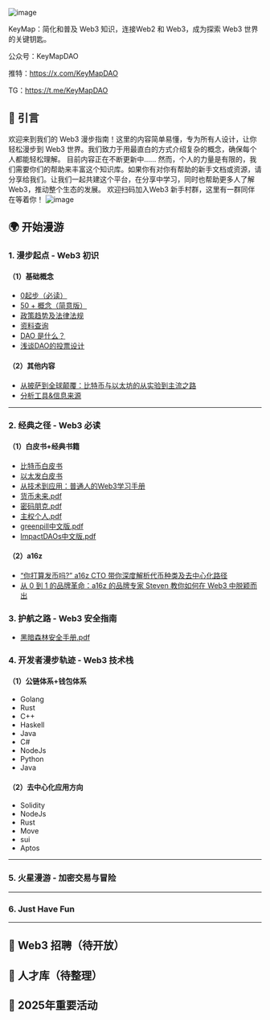 ![image](https://github.com/user-attachments/assets/ac5c37ed-6e53-4b43-8b70-c5e6b0d86d19)

KeyMap：简化和普及 Web3 知识，连接Web2 和 Web3，成为探索 Web3 世界的关键钥匙。

公众号：KeyMapDAO

推特：https://x.com/KeyMapDAO

TG：https://t.me/KeyMapDAO

## 📖 引言

欢迎来到我们的 Web3 漫步指南！这里的内容简单易懂，专为所有人设计，让你轻松漫步到 Web3 世界。我们致力于用最直白的方式介绍复杂的概念，确保每个人都能轻松理解。
目前内容正在不断更新中......
然而，个人的力量是有限的，我们需要你们的帮助来丰富这个知识库。如果你有对你有帮助的新手文档或资源，请分享给我们。让我们一起共建这个平台，在分享中学习，同时也帮助更多人了解
Web3，推动整个生态的发展。
欢迎扫码加入Web3 新手村群，这里有一群同伴在等着你！
![image](https://github.com/user-attachments/assets/ad7f8c4c-741d-494e-9083-4e01a9c5bcf0)


## 🌍 开始漫游

### 1. 漫步起点 - Web3 初识

#### （1）基础概念

- [0起步（必读）](./start.md)
- [50 + 概念（简意版）](https://tgn5x5g84p.feishu.cn/wiki/Yhn5wGEXEiLkMrkc2d2caCJhnMJ)
- [政策趋势及法律法规](https://tgn5x5g84p.feishu.cn/wiki/wikcnf8sj25zAqyv99qFGIs2LAb)
- [资料查询](https://tgn5x5g84p.feishu.cn/wiki/wikcnXhP3JUzjXXfzKvfgkFvfad)
- [DAO 是什么？](https://tgn5x5g84p.feishu.cn/wiki/LlgZwAokViKPS9kpN75crcfJnuf)
- [浅谈DAO的投票设计](https://tgn5x5g84p.feishu.cn/wiki/SSavw6TdOihQYVk3BB2cAzOMnbc)

#### （2）其他内容

- [从披萨到全球颠覆：比特币与以太坊的从实验到主流之路](https://mp.weixin.qq.com/s/Ul5WgQDYivz2NLkCdZj2iw)
- [分析工具&信息来源](https://tgn5x5g84p.feishu.cn/wiki/wikcnefWg3MSuJ9dGpgyT57nhXd)

---

### 2. 经典之径 - Web3 必读

#### （1）白皮书+经典书籍

- [比特币白皮书](https://bitcoin.org/files/bitcoin-paper/bitcoin_zh_cn.pdf)
- [以太发白皮书](https://github.com/ethereum/wiki/wiki/%5B%E4%B8%AD%E6%96%87%5D-%E4%BB%A5%E5%A4%AA%E5%9D%8A%E7%99%BD%E7%9A%AE%E4%B9%A6)
- [从技术到应用：普通人的Web3学习手册](https://weread.qq.com/web/bookDetail/d9632ca0813ab86b4g012f1c)
- [货币未来.pdf](https://github.com/xboring/web3book/blob/main/pdf/%E8%B4%A7%E5%B8%81%E6%9C%AA%E6%9D%A5.pdf)
- [密码朋克.pdf](https://github.com/xboring/web3book/blob/main/pdf/%E5%AF%86%E7%A0%81%E6%9C%8B%E5%85%8B.pdf)
- [主权个人.pdf](https://github.com/xboring/web3book/blob/main/pdf/%E4%B8%BB%E6%9D%83%E4%B8%AA%E4%BA%BA.pdf)
- [greenpill中文版.pdf](https://github.com/xboring/web3book/blob/main/pdf/greenpill%E4%B8%AD%E6%96%87%E7%89%88.pdf)
- [ImpactDAOs中文版.pdf](https://github.com/xboring/web3book/blob/main/pdf/ImpactDAOs%E4%B8%AD%E6%96%87%E7%89%88.pdf)

#### （2）a16z

- [“你打算发币吗?” a16z CTO 带你深度解析代币种类及去中心化路径](https://mp.weixin.qq.com/s/yCKTTzIjYKVD66PvofwYvw)
- [从 0 到 1 的品牌革命：a16z 的品牌专家 Steven 教你如何在 Web3 中脱颖而出](https://mp.weixin.qq.com/s/jH3pUvV4QzklVSL54YdB4Q)

### 3. 护航之路 - Web3 安全指南

- [黑暗森林安全手册.pdf](https://github.com/xboring/web3book/blob/main/pdf/%E9%BB%91%E6%9A%97%E6%A3%AE%E6%9E%97%E5%AE%89%E5%85%A8%E6%89%8B%E5%86%8C.pdf)

### 4. 开发者漫步轨迹 - Web3 技术栈

#### （1）公链体系+钱包体系

- Golang
- Rust
- C++
- Haskell
- Java
- C#
- NodeJs
- Python
- Java

#### （2）去中心化应用方向

- Solidity
- NodeJs
- Rust
- Move
- sui
- Aptos

---

### 5. 火星漫游 - 加密交易与冒险

---

### 6. Just Have Fun

---

## 🤝 Web3 招聘（待开放）

## 👬 人才库（待整理）

## 🎢 2025年重要活动

